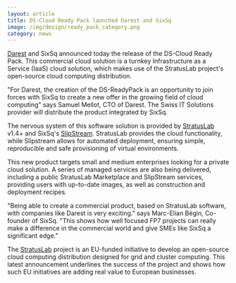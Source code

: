 ```yaml
---
layout: article
title: DS-Cloud Ready Pack launched Darest and SixSq
image: /img/design/ready_pack_category.png
category: news
---
```

 
[Darest](http://www.darest.ch) and SixSq
announced today the release of
the DS-Cloud Ready Pack.  This commercial cloud solution is a turnkey
Infrastructure as a Service (IaaS) cloud solution, which makes use of
the StratusLab project's open-source cloud computing distribution.

"For Darest, the creation of the DS-ReadyPack is an opportunity
to join forces with SixSq to create a new offer in the growing
field of cloud computing" says Samuel Mellot, CTO of Darest.  The Swiss
IT Solutions provider will distribute the product integrated by SixSq.

The nervous system of this software solution is provided by 
[StratusLab](/products/stratuslab.html)
v1.4+ and SixSq's [SlipStream](/products/slipstream.html).
StratusLab provides the cloud
functionality, while Slipstream allows for automated deployment,
ensuring simple, reproducible and safe provisioning of virtual
environments.

This new product targets small and medium enterprises looking for a
private cloud solution.  A series of managed services are also being
delivered, including a public StratusLab Marketplace and SlipStream
services, providing users with up-to-date images, as well as
construction and deployment recipes.

"Being able to create a commercial product, based on StratusLab
software, with companies like Darest is very exciting." says
Marc-Elian Bégin, Co-founder of SixSq.  "This shows how well focused FP7
projects can really make a difference in the commercial world and give
SMEs like SixSq a significant edge."

The [StratusLab](/products/stratuslab.html) project is an EU-funded initiative to develop an
open-source cloud computing distribution designed for grid and cluster
computing.  This latest announcement underlines the success of the
project and shows how such EU initiatives are adding real value to
European businesses.